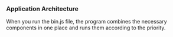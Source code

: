### Application Architecture

When you run the bin.js file, the program combines the necessary components in one place and runs them according to the priority. 

